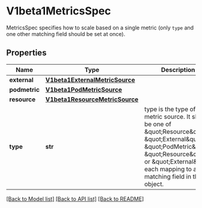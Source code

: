 # V1beta1MetricsSpec

MetricsSpec specifies how to scale based on a single metric (only `type` and one other matching field should be set at once).
## Properties
Name | Type | Description | Notes
------------ | ------------- | ------------- | -------------
**external** | [**V1beta1ExternalMetricSource**](V1beta1ExternalMetricSource.md) |  | [optional] 
**podmetric** | [**V1beta1PodMetricSource**](V1beta1PodMetricSource.md) |  | [optional] 
**resource** | [**V1beta1ResourceMetricSource**](V1beta1ResourceMetricSource.md) |  | [optional] 
**type** | **str** | type is the type of metric source.  It should be one of \&quot;Resource\&quot;, \&quot;External\&quot;, \&quot;PodMetric\&quot;. \&quot;Resource\&quot; or \&quot;External\&quot; each mapping to a matching field in the object. | [default to '']

[[Back to Model list]](../README.md#documentation-for-models) [[Back to API list]](../README.md#documentation-for-api-endpoints) [[Back to README]](../README.md)


